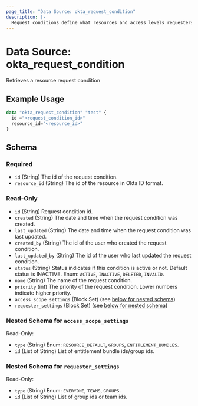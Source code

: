 ```yaml
---
page_title: "Data Source: okta_request_condition"
description: |-
  Request conditions define what resources and access levels requesters can request from their resource catalog.
---
```


# Data Source: okta_request_condition

Retrieves a resource request condition

## Example Usage

```terraform
data "okta_request_condition" "test" {
  id ="<request_condition_id>"
  resource_id="<resource_id>"
}
```

<!-- schema generated by tfplugindocs -->
## Schema

### Required
- `id` (String) The id of the request condition.
- `resource_id` (String) The id of the resource in Okta ID format.

### Read-Only
- `id` (String) Request condition id.
- `created` (String) The date and time when the request condition was created.
- `last_updated` (String) The date and time when the request condition was last updated.
- `created_by` (String) The id of the user who created the request condition.
- `last_updated_by` (String) The id of the user who last updated the request condition.
- `status` (String) Status indicates if this condition is active or not. Default status is INACTIVE. Enum: `ACTIVE`, `INACTIVE`, `DELETED`, `INVALID`.
- `name` (String) The name of the request condition.
- `priority` (int) The priority of the request condition. Lower numbers indicate higher priority.
- `access_scope_settings` (Block Set) (see [below for nested schema](#nestedblock--access_scope_settings))
- `requester_settings` (Block Set) (see [below for nested schema](#nestedblock--requester_settings))


<a id="nestedblock--access_scope_settings"></a>
### Nested Schema for `access_scope_settings`
Read-Only:
- `type` (String) Enum: `RESOURCE_DEFAULT`, `GROUPS`, `ENTITLEMENT_BUNDLES`.
- `id` (List of String) List of entitlement bundle ids/group ids.

<a id="nestedblock--requester_settings"></a>
### Nested Schema for `requester_settings`
Read-Only:
- `type` (String) Enum: `EVERYONE`, `TEAMS`, `GROUPS`.
- `id` (List of String) List of group ids or team ids.